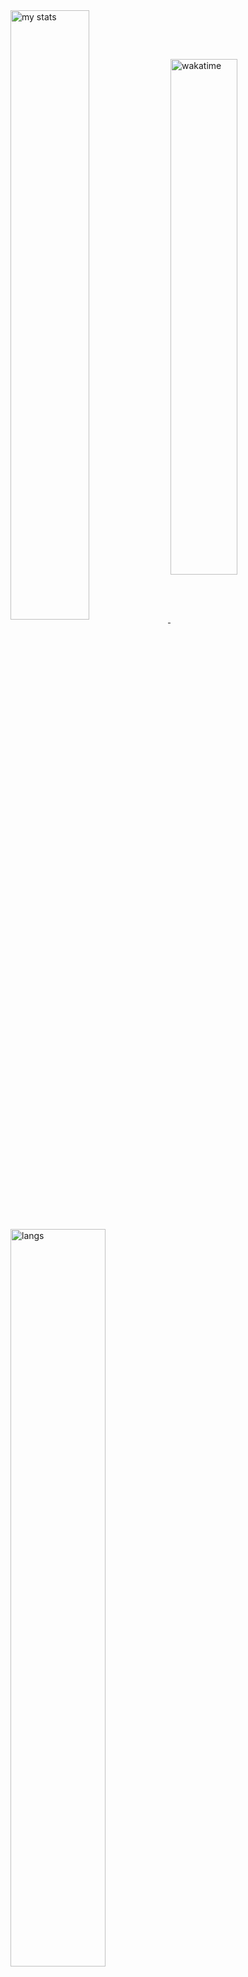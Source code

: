 <a href="https://github.com/UnknownSuperficialNight">
<img alt="my stats" align="center" width="50%" src="https://github-readme-stats.vercel.app/api?username=UnknownSuperficialNight&show_icons=true&theme=neon&locale=en&hide_border=true"/>
</a>
<a href="https://github.com/UnknownSuperficialNight">
<img alt="wakatime" align="center" width="46%" src="https://github-readme-stats.vercel.app/api/wakatime?username=SuperficialNight&theme=codeSTACKr&bg_color=60,581845,edbb99"/>
</a>
<img alt="langs" align="left" width="55%" src="https://github-readme-stats.vercel.app/api/top-langs/?username=UnknownSuperficialNight&show_icons=true&theme=blue_navy&layout=donut&hide_border=true"/>

